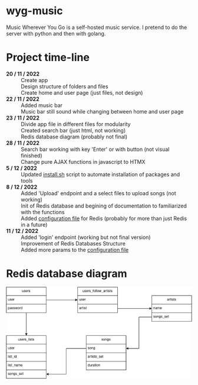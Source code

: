 # wyg-music

Music Wherever You Go is a self-hosted music service. I pretend to do the server with python and then with golang.

# Project time-line

<dl>

<dt> <b>20 / 11 / 2022</b> </dt>

<dd> Create app
<dd> Design structure of folders and files
<dd> Create home and user page (just files, not design)

<dt> <b>22 / 11 / 2022</b> </dt>

<dd> Added music bar
<dd> Music bar still sound while changing between home and user page

<dt> <b>23 / 11 / 2022</b> </dt>

<dd> Divide app file in different files for modularity
<dd> Created search bar (just html, not working)
<dd> Redis database diagram (probably not final)

<dt> <b>28 / 11 / 2022</b> </dt>

<dd> Search bar working with key 'Enter' or with button (not visual finished)
<dd> Change pure AJAX functions in javascript to HTMX

<dt> <b>5 / 12 / 2022</b> </dt>

<dd> Updated <a href="install.sh">install.sh</a> script to automate installation of packages and tools

<dt> <b>8 / 12 / 2022</b> </dt>

<dd> Added 'Upload' endpoint and a select files to upload songs (not working)
<dd> Init of Redis database and begining of documentation to familiarized with the functions
<dd> Added <a href="server/app_conf.py">configuration file</a> for Redis (probably for more than just Redis in a future)

<dt> <b>11 / 12 / 2022</b> </dt>

<dd> Added 'login' endpoint (working but not final version)
<dd> Improvement of Redis Databases Structure
<dd> Added more params to the <a href="server/app_conf.py">configuration file</a>

</dl>

# Redis database diagram

![Redis diagram](redis-diagram.png)
